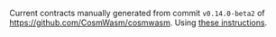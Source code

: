 Current contracts manually generated from commit `v0.14.0-beta2`
of https://github.com/CosmWasm/cosmwasm. Using
[these instructions](https://github.com/CosmWasm/cosmwasm/blob/v0.14.0-beta2/contracts/README.md#optimized-builds).
